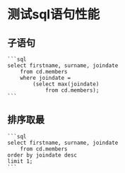 # 测试sql语句性能

## 子语句

    ```sql
    select firstname, surname, joindate
        from cd.members
        where joindate =
            (select max(joindate)
                from cd.members);
    ```

## 排序取最

    ```sql
    select firstname, surname, joindate
        from cd.members
    order by joindate desc
    limit 1;
    ```